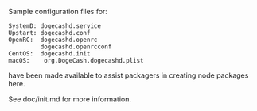 Sample configuration files for:
```
SystemD: dogecashd.service
Upstart: dogecashd.conf
OpenRC:  dogecashd.openrc
         dogecashd.openrcconf
CentOS:  dogecashd.init
macOS:    org.DogeCash.dogecashd.plist
```
have been made available to assist packagers in creating node packages here.

See doc/init.md for more information.

